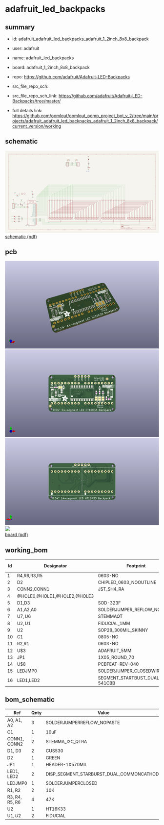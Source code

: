 # adafruit_led_backpacks
 
## summary 
* id: adafruit_adafruit_led_backpacks_adafruit_1_2inch_8x8_backpack
* user: adafruit
* name: adafruit_led_backpacks
* board: adafruit_1_2inch_8x8_backpack
* repo: https://github.com/adafruit/Adafruit-LED-Backpacks



* src_file_repo_sch: 
* src_file_repo_sch_link: https://github.com/adafruit/Adafruit-LED-Backpacks/tree/master/
* full details link: https://github.com/oomlout/oomlout_oomp_project_bot_v_2/tree/main/projects/adafruit_adafruit_led_backpacks_adafruit_1_2inch_8x8_backpack/current_version/working  

## schematic  
![](working_schematic_600.png)  
[schematic (pdf)](working_schematic.pdf) 






















## pcb  
![](working_3d_600.png) 
![](working_3d_front_600.png)  
![](working_3d_back_600.png)  
![](working_600.png)  
[board (pdf)](working.pdf)  

## working_bom
| Id | Designator | Footprint | Quantity | Designation | Supplier and ref |  | None | 
| --- | --- | --- | --- | --- | --- | --- | --- | 
| 1 | R4,R6,R3,R5 | 0603-NO | 4 | 47K |  |  | [''] | 
| 2 | D2 | CHIPLED_0603_NOOUTLINE | 1 | GREEN |  |  | [''] | 
| 3 | CONN2,CONN1 | JST_SH4_RA | 2 | STEMMA_I2C_QTRA |  |  | [''] | 
| 4 | @HOLE0,@HOLE1,@HOLE2,@HOLE3 |  | 4 |  |  |  | [''] | 
| 5 | D1,D3 | SOD-323F | 2 | CUS530 |  |  | [''] | 
| 6 | A1,A2,A0 | SOLDERJUMPER_REFLOW_NOPASTE | 3 |  |  |  | [''] | 
| 7 | U$7,U$6 | STEMMAQT | 2 |  |  |  | [''] | 
| 8 | U$2,U$1 | FIDUCIAL_1MM | 2 | FIDUCIAL |  |  | [''] | 
| 9 | U2 | SOP28_300MIL_SKINNY | 1 | HT16K33 |  |  | [''] | 
| 10 | C1 | 0805-NO | 1 | 10uF |  |  | [''] | 
| 11 | R2,R1 | 0603-NO | 2 | 10K |  |  | [''] | 
| 12 | U$3 | ADAFRUIT_5MM | 1 |  |  |  | [''] | 
| 13 | JP1 | 1X05_ROUND_70 | 1 |  |  |  | [''] | 
| 14 | U$8 | PCBFEAT-REV-040 | 1 |  |  |  | [''] | 
| 15 | LEDJMP0 | SOLDERJUMPER_CLOSEDWIRE | 1 |  |  |  | [''] | 
| 16 | LED1,LED2 | SEGMENT_STARTBUST_DUAL_KWA-541CBB | 2 |  |  |  | [''] | 


## bom_schematic
| Ref | Qnty | Value | Cmp name | Footprint | Description | Vendor | DNP | 
| --- | --- | --- | --- | --- | --- | --- | --- | 
| A0, A1, A2 | 3 | SOLDERJUMPERREFLOW_NOPASTE | SOLDERJUMPERREFLOW_NOPASTE | working:SOLDERJUMPER_REFLOW_NOPASTE |  |  |  | 
| C1 | 1 | 10uF | CAP_CERAMIC0805-NOOUTLINE | working:0805-NO |  |  |  | 
| CONN1, CONN2 | 2 | STEMMA_I2C_QTRA | STEMMA_I2C_QTRA | working:JST_SH4_RA |  |  |  | 
| D1, D3 | 2 | CUS530 | DIODESOD-323F | working:SOD-323F |  |  |  | 
| D2 | 1 | GREEN | LED0603_NOOUTLINE | working:CHIPLED_0603_NOOUTLINE |  |  |  | 
| JP1 | 1 | HEADER-1X570MIL | HEADER-1X570MIL | working:1X05_ROUND_70 |  |  |  | 
| LED1, LED2 | 2 | DISP_SEGMENT_STARBURST_DUAL_COMMONCATHODE | DISP_SEGMENT_STARBURST_DUAL_COMMONCATHODE | working:SEGMENT_STARTBUST_DUAL_KWA-541CBB |  |  |  | 
| LEDJMP0 | 1 | SOLDERJUMPERCLOSED | SOLDERJUMPERCLOSED | working:SOLDERJUMPER_CLOSEDWIRE |  |  |  | 
| R1, R2 | 2 | 10K | RESISTOR_0603_NOOUT | working:0603-NO |  |  |  | 
| R3, R4, R5, R6 | 4 | 47K | RESISTOR_0603_NOOUT | working:0603-NO |  |  |  | 
| U2 | 1 | HT16K33 | HT16K33_SOP28_SKINNY | working:SOP28_300MIL_SKINNY |  |  |  | 
| U$1, U$2 | 2 | FIDUCIAL | FIDUCIAL | working:FIDUCIAL_1MM |  |  |  | 



